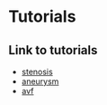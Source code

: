 # Tutorials

## Link to tutorials

- [stenosis](tutorial:stenosis)
- [aneurysm](tutorial:aneurysm)
- [avf](tutorial:avf)
